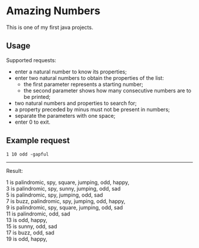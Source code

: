 # Amazing Numbers
This is one of my first java projects.

## Usage
Supported requests:
- enter a natural number to know its properties;
- enter two natural numbers to obtain the properties of the list:
  * the first parameter represents a starting number;
  * the second parameter shows how many consecutive numbers are to be printed;
- two natural numbers and properties to search for;
- a property preceded by minus must not be present in numbers;
- separate the parameters with one space;
- enter 0 to exit.


## Example request

    1 10 odd -gapful
---
Result:

1 is palindromic, spy, square, jumping, odd, happy,  
3 is palindromic, spy, sunny, jumping, odd, sad  
5 is palindromic, spy, jumping, odd, sad  
7 is buzz, palindromic, spy, jumping, odd, happy,   
9 is palindromic, spy, square, jumping, odd, sad  
11 is palindromic, odd, sad  
13 is odd, happy,  
15 is sunny, odd, sad  
17 is buzz, odd, sad  
19 is odd, happy,  
